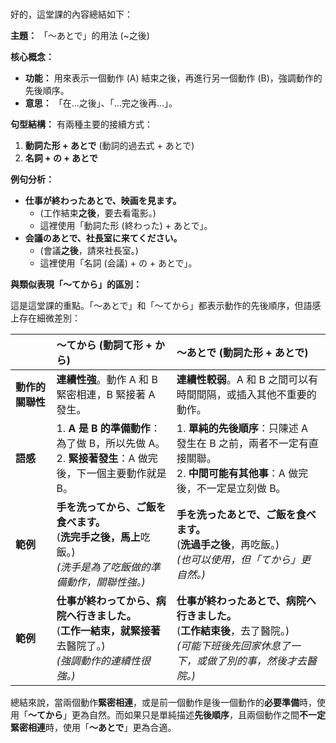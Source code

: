 </br>

好的，這堂課的內容總結如下：

**主題：** 「～あとで」的用法 (~之後)

**核心概念：**
*   **功能：** 用來表示一個動作 (A) 結束之後，再進行另一個動作 (B)，強調動作的先後順序。
*   **意思：** 「在...之後」、「...完之後再...」。

**句型結構：**
有兩種主要的接續方式：
1.  **動詞た形 + あとで** (動詞的過去式 + あとで)
2.  **名詞 + の + あとで**

**例句分析：**
*   **仕事が終わったあとで、映画を見ます。**
    *   (工作結束**之後**，要去看電影。)
    *   這裡使用「動詞た形 (終わった) + あとで」。
*   **会議のあとで、社長室に来てください。**
    *   (會議**之後**，請來社長室。)
    *   這裡使用「名詞 (会議) + の + あとで」。

**與類似表現「～てから」的區別：**

這是這堂課的重點。「～あとで」和「～てから」都表示動作的先後順序，但語感上存在細微差別：

| | **～てから** (動詞て形 + から) | **～あとで** (動詞た形 + あとで) |
| :--- | :--- | :--- |
| **動作的關聯性** | **連續性強**。動作 A 和 B 緊密相連，B 緊接著 A 發生。 | **連續性較弱**。A 和 B 之間可以有時間間隔，或插入其他不重要的動作。 |
| **語感** | 1. **A 是 B 的準備動作**：為了做 B，所以先做 A。<br>2. **緊接著發生**：A 做完後，下一個主要動作就是 B。 | 1. **單純的先後順序**：只陳述 A 發生在 B 之前，兩者不一定有直接關聯。<br>2. **中間可能有其他事**：A 做完後，不一定是立刻做 B。 |
| **範例** | **手を洗ってから、ご飯を食べます。**<br>(**洗完手之後，馬上**吃飯。)<br><i>(洗手是為了吃飯做的準備動作，關聯性強。)</i> | **手を洗ったあとで、ご飯を食べます。**<br>(**洗過手之後**，再吃飯。)<br><i>(也可以使用，但「てから」更自然。)</i> |
| **範例** | **仕事が終わってから、病院へ行きました。**<br>(**工作一結束，就緊接著**去醫院了。)<br><i>(強調動作的連續性很強。)</i> | **仕事が終わったあとで、病院へ行きました。**<br>(**工作結束後**，去了醫院。)<br><i>(可能下班後先回家休息了一下，或做了別的事，然後才去醫院。)</i> |

總結來說，當兩個動作**緊密相連**，或是前一個動作是後一個動作的**必要準備**時，使用「**～てから**」更為自然。而如果只是單純描述**先後順序**，且兩個動作之間**不一定緊密相連**時，使用「**～あとで**」更為合適。
</br>

